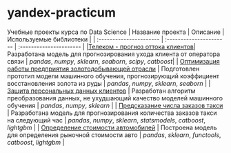 # yandex-practicum
Учебные проекты курса по Data Science
| Название проекта | Описание | Используемые библиотеки | 
| :---------------------- | :---------------------- | :---------------------- |
|[Телеком - прогноз оттока клиентов](telecom)| Разработана модель для прогнозирования ухода клиента от оператора связи | *pandas*, *numpy*, *sklearn*, *seaborn*, *scipy*, *catboost*|
| [Оптимизация работы предприятия золотодобывающей отрасли](gold-recovery) | Подготовлен прототип модели машинного обучения, прогнозирующий коэффициент восстановления золота из руды | *pandas*, *numpy*, *sklearn*, *seaborn* |
| [Защита персональных данных клиентов](linalg) | Разработан алгоритм преобразования данных, не ухудшающий качество моделей машинного обучения | *pandas*, *numpy*, *sklearn* |
| [Предсказание числа заказов такси](time-series) | Разработана модель для прогнозирования количества заказов такси на следующий час | *pandas*, *numpy*, *sklearn*, *statsmodels*, *catboost*, *lightgbm* |
| [Определение стоимости автомобилей](car-price) | Построена модель для определения рыночной стоимости авто | *pandas*, *sklearn*, *functools*, *catboost*, *lightgbm* |
